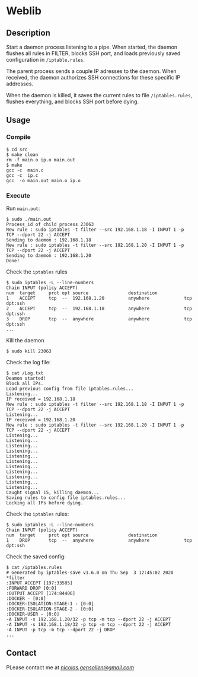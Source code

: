 # Weblib

## Description

Start a daemon process listening to a pipe. When started, the daemon flushes all rules in FILTER, blocks SSH port, and loads previously saved configuration in `/iptable.rules`.

The parent process sends a couple IP adresses to the daemon. When received, the daemon authorizes SSH connections for these specific IP addresses.

When the daemon is killed, it saves the current rules to file `/iptables.rules`, flushes everything, and blocks SSH port before dying.

## Usage

### Compile

```
$ cd src
$ make clean
rm -f main.o ip.o main.out
$ make
gcc -c  main.c
gcc -c  ip.c
gcc  -o main.out main.o ip.o
```

### Execute

Run `main.out`:

```
$ sudo ./main.out
Process_id of child process 23063 
New rule : sudo iptables -t filter --src 192.168.1.18 -I INPUT 1 -p TCP --dport 22 -j ACCEPT
Sending to daemon : 192.168.1.18
New rule : sudo iptables -t filter --src 192.168.1.20 -I INPUT 1 -p TCP --dport 22 -j ACCEPT
Sending to daemon : 192.168.1.20
Done!
```

Check the `iptables` rules

```
$ sudo iptables -L --line-numbers 
Chain INPUT (policy ACCEPT)
num  target     prot opt source               destination         
1    ACCEPT     tcp  --  192.168.1.20         anywhere             tcp dpt:ssh
2    ACCEPT     tcp  --  192.168.1.18         anywhere             tcp dpt:ssh
3    DROP       tcp  --  anywhere             anywhere             tcp dpt:ssh
...

```

Kill the daemon

```
$ sudo kill 23063
```

Check the log file:

```
$ cat /Log.txt
Deamon started!
Block all IPs.
Load previous config from file iptables.rules...
Listening...
IP received = 192.168.1.18
New rule : sudo iptables -t filter --src 192.168.1.18 -I INPUT 1 -p TCP --dport 22 -j ACCEPT
Listening...
IP received = 192.168.1.20
New rule : sudo iptables -t filter --src 192.168.1.20 -I INPUT 1 -p TCP --dport 22 -j ACCEPT
Listening...
Listening...
Listening...
Listening...
Listening...
Listening...
Listening...
Listening...
Listening...
Listening...
Listening...
Caught signal 15, killing daemon...
Saving rules to config file iptables.rules...
Locking all IPs before dying.
```

Check the `iptables` rules:

```
$ sudo iptables -L --line-numbers
Chain INPUT (policy ACCEPT)
num  target     prot opt source               destination         
1    DROP       tcp  --  anywhere             anywhere             tcp dpt:ssh
```

Check the saved config:

```
$ cat /iptables.rules 
# Generated by iptables-save v1.6.0 on Thu Sep  3 12:45:02 2020
*filter
:INPUT ACCEPT [197:33585]
:FORWARD DROP [0:0]
:OUTPUT ACCEPT [174:84406]
:DOCKER - [0:0]
:DOCKER-ISOLATION-STAGE-1 - [0:0]
:DOCKER-ISOLATION-STAGE-2 - [0:0]
:DOCKER-USER - [0:0]
-A INPUT -s 192.168.1.20/32 -p tcp -m tcp --dport 22 -j ACCEPT
-A INPUT -s 192.168.1.18/32 -p tcp -m tcp --dport 22 -j ACCEPT
-A INPUT -p tcp -m tcp --dport 22 -j DROP
...
```

## Contact

PLease contact me at *nicolas.gensollen@gmail.com*

